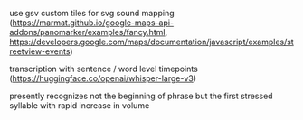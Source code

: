 use gsv custom tiles for svg sound mapping  
(https://marmat.github.io/google-maps-api-addons/panomarker/examples/fancy.html, 
https://developers.google.com/maps/documentation/javascript/examples/streetview-events)  
  
transcription with sentence / word level timepoints  
(https://huggingface.co/openai/whisper-large-v3)  

presently recognizes not the beginning of phrase but the first stressed syllable with rapid increase in volume  
